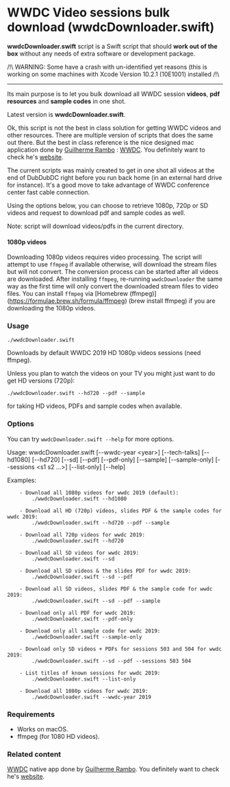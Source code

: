 WWDC Video sessions bulk download (wwdcDownloader.swift)
================


**wwdcDownloader.swift** script is a Swift script that should **work out of the box** without any needs of extra software or development package.

/!\ WARNING: Some have a crash with un-identified yet reasons (this is working on some machines with Xcode Version 10.2.1 (10E1001) installed /!\

** **

Its main purpose is to let you bulk download all WWDC session **videos**, **pdf resources** and **sample codes** in one shot.

Latest version is **wwdcDownloader.swift**.

Ok, this script is not the best in class solution for getting WWDC videos and other resources. There are multiple version of scripts that does the same out there. But the best in class reference is the nice designed mac application done by [Guilherme Rambo](https://github.com/insidegui) : [WWDC](https://github.com/insidegui/WWDC). You definitely want to check he's [website](https://wwdc.io).

The current scripts was mainly created to get in one shot all videos at the end of DubDubDC right before you run back home (in an external hard drive for instance). It's a good move to take advantage of WWDC conference center fast cable connection.

Using the options below, you can choose to retrieve 1080p, 720p or SD videos and request to download pdf and sample codes as well.

Note: script will download videos/pdfs in the current directory.

#### 1080p videos
Downloading 1080p videos requires video processing. The script will attempt to use `ffmpeg` if available otherwise, will download the stream files but will not convert. The conversion process can be started after all videos are downloaded. After installing `ffmpeg`, re-running `wwdcDownloader` the same way as the first time will only convert the downloaded stream files to video files. You can install `ffmpeg` via  [Homebrew (ffmpeg)] (https://formulae.brew.sh/formula/ffmpeg) (brew install ffmpeg) if you are downloading the 1080p videos. 

### Usage
`./wwdcDownloader.swift`

Downloads by default WWDC 2019 HD 1080p videos sessions (need ffmpeg).

Unless you plan to watch the videos on your TV you might just want to do get HD versions (720p):

`./wwdcDownloader.swift --hd720 --pdf --sample`

for taking HD videos, PDFs and sample codes when available.

### Options
You can try `wwdcDownloader.swift --help` for more options.

Usage: 	wwdcDownloader.swift [--wwdc-year &lt;year&gt;] [--tech-talks] [--hd1080] [--hd720] [--sd] [--pdf] [--pdf-only] [--sample] [--sample-only] [--sessions &lt;s1 s2 ...&gt;] [--list-only] [--help]

Examples:

		- Download all 1080p videos for wwdc 2019 (default):
			./wwdcDownloader.swift --hd1080
			
		- Download all HD (720p) videos, slides PDF & the sample codes for wwdc 2019:
			./wwdcDownloader.swift --hd720 --pdf --sample

		- Download all 720p videos for wwdc 2019:
			./wwdcDownloader.swift --hd720
			
		- Download all SD videos for wwdc 2019:
			./wwdcDownloader.swift --sd
			
		- Download all SD videos & the slides PDF for wwdc 2019:
			./wwdcDownloader.swift --sd --pdf

		- Download all SD videos, slides PDF & the sample code for wwdc 2019:
			./wwdcDownloader.swift --sd --pdf --sample
		
		- Download only all PDF for wwdc 2019:
			./wwdcDownloader.swift --pdf-only
		
		- Download only all sample code for wwdc 2019:
			./wwdcDownloader.swift --sample-only

		- Download only SD videos + PDFs for sessions 503 and 504 for wwdc 2019:
			./wwdcDownloader.swift --sd --pdf --sessions 503 504

		- List titles of known sessions for wwdc 2019:
			./wwdcDownloader.swift --list-only

		- Download all 1080p videos for wwdc 2019:
			./wwdcDownloader.swift --wwdc-year 2019

### Requirements
* Works on macOS.
* ffmpeg (for 1080 HD videos).

### Related content
[WWDC](https://github.com/insidegui/WWDC) native app done by [Guilherme Rambo](https://github.com/insidegui). You definitely want to check he's [website](https://wwdc.io).
